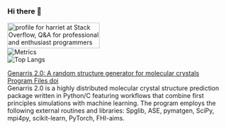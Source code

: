 ### Hi there 💚
<a href="https://stackoverflow.com/users/17433572/harriet"><img src="https://stackoverflow.com/users/flair/17433572.png" width="208" height="58" alt="profile for harriet at Stack Overflow, Q&amp;A for professional and enthusiast programmers" title="profile for harriet at Stack Overflow, Q&amp;A for professional and enthusiast programmers"></a>
<br />
<picture>
  <img src="/github-metrics.svg" alt="Metrics">
</picture>
<br />
![Top Langs](https://api.githubtrends.io/user/svg/harrietobrien/langs?time_range=one_year&include_private=True&compact=True&theme=ferns)
<br />

[Genarris 2.0: A random structure generator for molecular crystals](https://doi.org/10.1016/j.cpc.2020.107170)
<br />
[Program Files doi](http://dx.doi.org/10.17632/grx6mz4pjn.1)
<br />
Genarris 2.0 is a highly distributed molecular crystal structure prediction package written in Python/C featuring workflows that combine first principles simulations with machine learning. The program employs the following external routines and libraries: Spglib, ASE, pymatgen, SciPy, mpi4py, scikit-learn, PyTorch, FHI-aims. 

